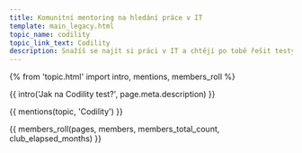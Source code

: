 ```yaml
---
title: Komunitní mentoring na hledání práce v IT
template: main_legacy.html
topic_name: codility
topic_link_text: Codility
description: Snažíš se najít si práci v IT a chtějí po tobě řešit testy na Codility? Hledáš někoho, kdo ti poradí jak na to a pomůže ti s pohovory? Kdo ti ukáže správné postupy a nasměruje tě na kvalitní návody nebo kurzy?
---
```

{% from 'topic.html' import intro, mentions, members_roll %}

{{ intro('Jak na Codility test?', page.meta.description) }}

{{ mentions(topic, 'Codility') }}

{{ members_roll(pages, members, members_total_count, club_elapsed_months) }}
